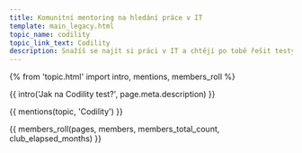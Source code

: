 ```yaml
---
title: Komunitní mentoring na hledání práce v IT
template: main_legacy.html
topic_name: codility
topic_link_text: Codility
description: Snažíš se najít si práci v IT a chtějí po tobě řešit testy na Codility? Hledáš někoho, kdo ti poradí jak na to a pomůže ti s pohovory? Kdo ti ukáže správné postupy a nasměruje tě na kvalitní návody nebo kurzy?
---
```

{% from 'topic.html' import intro, mentions, members_roll %}

{{ intro('Jak na Codility test?', page.meta.description) }}

{{ mentions(topic, 'Codility') }}

{{ members_roll(pages, members, members_total_count, club_elapsed_months) }}
